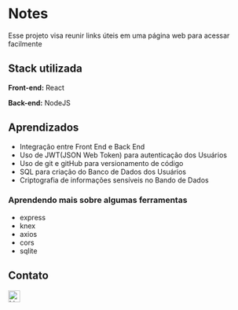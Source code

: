 
# Notes

Esse projeto visa reunir links úteis em uma página web para acessar facilmente

## Stack utilizada

**Front-end:** React

**Back-end:** NodeJS


## Aprendizados

- Integração entre Front End e Back End
- Uso de JWT(JSON Web Token) para autenticação dos Usuários
- Uso de git e gitHub para versionamento de código
- SQL para criação do Banco de Dados dos Usuários
- Criptografia de informações sensíveis no Bando de Dados

### Aprendendo mais sobre algumas ferramentas

- express
- knex
- axios
- cors
- sqlite

## Contato

<a href="www.linkedin.com/in/hudson-machado-03346024b" target="_blank">
  <img src="https://upload.wikimedia.org/wikipedia/commons/c/ca/LinkedIn_logo_initials.png" alt="LinkedIn" width="24" />
</a>


